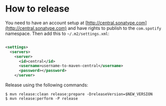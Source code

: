 # How to release

You need to have an account setup at [http://central.sonatype.com](http://central.sonatype.com) and have rights to
publish to the `com.spotify` namespace. Then add this to `~/.m2/settings.xml`:

```xml

<settings>
  <servers>
    <server>
      <id>central</id>
      <username>username-to-maven-central</username>
      <password></password>
    </server>

```

Release using the following commands:

```
$ mvn release:clean release:prepare -DreleaseVersion=$NEW_VERSION
$ mvn release:perform -P release
```
